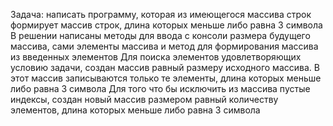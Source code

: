 Задача: написать программу, которая из имеющегося массива строк формирует массив строк, длина которых меньше либо равна 3 символа
В решении написаны методы для ввода с консоли размера будущего массива, сами элементы массива и метод для формирования массива из введенных элементов
Для поиска элементов удовлетворяющих условию задачи, создан массив равный размеру исходного массива. В этот массив записываются только те элементы, длина которых меньше либо равна 3 символа
Для того что бы исключить из массива пустые индексы, создан новый массив размером равный количеству элементов, длина которых меньше либо равна 3 символа
